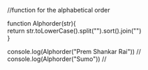 //function for the alphabetical order

function Alphorder(str){    
   return str.toLowerCase().split("").sort().join("")   
}

console.log(Alphorder("Prem Shankar Rai")) //
console.log(Alphorder("Sumo")) //
